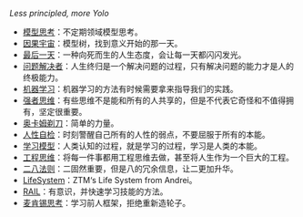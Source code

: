 
*Less principled, more Yolo*

- [模型思考](模型思考.md)：不定期领域模型思考。
- [因果宇宙](因果宇宙.md)：模型树，找到意义开始的那一天。
- [最后一天](最后一天.md)：一种向死而生的人生态度，会让每一天都闪闪发光。
- [问题解决者](问题解决者.md)：人生终归是一个解决问题的过程，只有解决问题的能力才是人的终极能力。
- [机器学习](机器学习.md)：机器学习的方法有时候需要拿来指导我们的实践。
- [强者思维](强者思维.md)：有些思维不是能和所有的人共享的，但是不代表它奇怪和不值得拥有，坚定很重要。
- [奥卡姆剃刀](奥卡姆剃刀.md)：简单的力量。
- [人性自检](人性自检.md)：时刻警醒自己所有的人性的弱点，不要屈服于所有的本能。
- [学习模型](学习模型.md)：人类认知的过程，就是学习的过程，学习是人类的本能。
- [工程思维](工程思维.md)：将每一件事都用工程思维去做，甚至将人生作为一个巨大的工程。
- [二八法则](二八法则.md)：二固然重要，但是八的冗余信息，让二更加升华。
- [LifeSystem](lifesystem.md)：ZTM‘s Life System from Andrei。
- [RAIL](rail.md)：有意识，并快速学习技能的方法。
- [麦肯锡思考](麦肯锡思考工具.md)：学习前人框架，拒绝重新造轮子。
